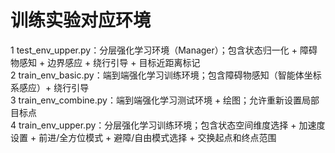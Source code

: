 # 训练实验对应环境
1 test_env_upper.py：分层强化学习环境（Manager）；包含状态归一化 + 障碍物感知 + 边界感应 + 绕行引导 + 目标近距离标记  
2 train_env_basic.py：端到端强化学习训练环境；包含障碍物感知（智能体坐标系感应）+ 绕行引导  
3 train_env_combine.py：端到端强化学习测试环境 + 绘图；允许重新设置局部目标点  
4 train_env_upper.py：分层强化学习训练环境；包含状态空间维度选择 + 加速度设置 + 前进/全方位模式 + 避障/自由模式选择 + 交换起点和终点范围
